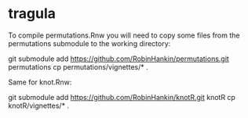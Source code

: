 # tragula

To compile permutations.Rnw you will need to copy some files from the
permutations submodule to the working directory:


git submodule add https://github.com/RobinHankin/permutations.git permutations
cp permutations/vignettes/* .

Same for knot.Rnw:

git submodule add https://github.com/RobinHankin/knotR.git knotR
cp knotR/vignettes/* .
